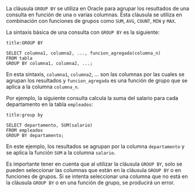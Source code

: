 La cláusula `GROUP BY` se utiliza en Oracle para agrupar los resultados de una consulta en función de una o varias columnas. Esta cláusula se utiliza en combinación con funciones de grupos como `SUM`, `AVG`, `COUNT`, `MIN` y `MAX`.

La sintaxis básica de una consulta con `GROUP BY` es la siguiente:

```ad-important
title:GROUP BY
```
```
SELECT columna1, columna2, ..., funcion_agregada(columna_n)
FROM tabla
GROUP BY columna1, columna2, ...;
```

En esta sintaxis, `columna1`, `columna2`, ... son las columnas por las cuales se agrupan los resultados y `funcion_agregada` es una función de grupo que se aplica a la columna `columna_n`.

Por ejemplo, la siguiente consulta calcula la suma del salario para cada departamento en la tabla `empleados`:

```ad-example
title:group by
```
```
SELECT departamento, SUM(salario)
FROM empleados
GROUP BY departamento;
```

En este ejemplo, los resultados se agrupan por la columna `departamento` y se aplica la función `SUM` a la columna `salario`.

Es importante tener en cuenta que al utilizar la cláusula `GROUP BY`, solo se pueden seleccionar las columnas que están en la cláusula `GROUP BY` o en funciones de grupos. Si se intenta seleccionar una columna que no está en la cláusula `GROUP BY` o en una función de grupo, se producirá un error.